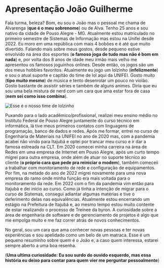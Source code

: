 # Apresentação João Guilherme

Fala turma, beleza? Bom, eu sou o João mas o pessoal me chama de Alvarenga (**que é o meu sobrenome**) ou de Alva. Tenho 25 anos e sou nativo da cidade de Pouso Alegre - MG. Atualmente estou matriculado no primeiro semestre de Sistemas de Informação mas estou na Unifei desde 2022. Eu moro em uma república com mais 4 bobões e é até que muito divertido. Falando mais sobre meus gostos, desde pequeno estive envolvido na área dos esportes (**o famoso joga de tudo mas não é bom em nada**) e, por volta dos 8 anos de idade meu irmão mais velho me apresentou os famosos joguinhos onlines. Desde então, os jogos são um dos meus hobbies favoritos. Atualmente eu jogo um lolzinho (**infelizmente**) e sou o atual suporte e capitão do time de lol aqui da UNIFEI. Gosto muito (**tipo muito mesmo**) de música e tento desenrolar um pouco no violão. Gosto bastante de assistir séries e também de alguns animes. Diria que eu sou uma bela mistura de nerd com um cara que ama estar fora de casa (**nem sei como isso combina**).
 
 ![Esse é o nosso time de lolzinho](./img/time.png)

Puxando para o lado acadêmico/profissional, realizei meu ensino médio no Instituto Federal de Pouso Alegre juntamente do curso técnico em informática, lá tive meus primeiros contatos com linguagens de programação, banco de dados e redes. Após me formar, entrei no curso de Engenharia de Materiais na UNIFEI no ano de 2020 mas, com a pandemia acabei não vindo para Itajubá e optei por trancar meu curso e ir dar a famosa estreada na CLT. Em 2020 comecei minha carreira na área de Redes em uma empresa de Internet em Pouso Alegre, após um curto tempo migrei para outra empresa, onde além de atuar no suporte técnico ao cliente (**o próprio cara que pede pra reiniciar o modem**), também comeceii a trabalhar com monitoramento de rede e configuração de equipamentos. Por fim, na metade do ano de 2022 migrei novamente para uma nova empresa do ramo onde minha função era mais voltada para o monitoramento da rede. Em 2022 com o fim da pandemia vim então para Itajubá e dei inicio ao curso. Como já tinha a intenção de migrar para o curso de Sistemas, consegui adiantar algumas matérias e tive o deferimento delas nas equivalências. Atualmente estou encerrando um estágio na Prefeitura de Itajubá e, ao mesmo tempo estou muito contente de estar realizando o processo de Treinee da byron. A curiosidade sobre a área de engenharia de software e de gerenciamento de projetos é algo que me empolga muito e me faz correr atrás de novos conhecimentos.

No geral, sou um cara que ama conhecer novas pessoas e ter novas experiências e sou apelidado como um belo de um matraca. Esse é um pequeno resuminho sobre quem é o João e, a caso quem interessa, estarei sempre aberto a uma boa resenha. 

(**Uma ultima curiosidade: Eu sou surdo do ouvido esquerdo, mas essa história eu deixo para contar para quem vier me perguntar pessoalmente**)







